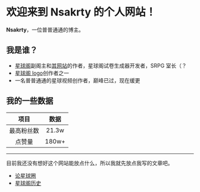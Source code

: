 # 欢迎来到 Nsakrty 的个人网站！

**Nsakrty**，一位普普通通的博主。

## 我是谁？

- [星球阁][srpnweb]副阁主和[其网站][srpnweb]的作者，星球阁试卷生成器开发者，SRPG 室长（？
- [星球阁 logo](https://srpn.top/image/logo.png)创作者之一
- 一名普普通通的星球视频创作者，巅峰已过，现在缓更

## 我的一些数据

|    项目    | 数据  |
| :--------: | :---: |
| 最高粉丝数 | 21.3w |
|   点赞量   | 180w+ |

---

目前我还没有想好这个网站能放点什么，所以我就先放点我写的文章吧。

- [论星球圈](art/ptgp.md)
- [星球阁历史](https://srpn.top/srpn/history.html)

[srpnweb]: https://srpn.top
